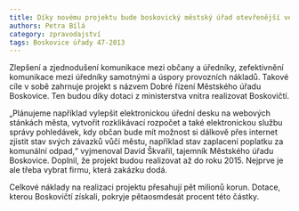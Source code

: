 ```yaml
---
title: Díky novému projektu bude boskovický městský úřad otevřenější veřejnosti
authors: Petra Bílá
category: zpravodajství
tags: Boskovice úřady 47-2013
---
```


Zlepšení a zjednodušení komunikace mezi občany a úředníky, zefektivnění komunikace mezi úředníky samotnými a úspory provozních nákladů. Takové cíle v sobě zahrnuje projekt s názvem Dobré řízení Městského úřadu Boskovice. Ten budou díky dotaci z ministerstva vnitra realizovat Boskovičtí.

„Plánujeme například vylepšit elektronickou úřední desku na webových stánkách města, vytvořit rozklikávací rozpočet a také elektronickou službu správy pohledávek, kdy občan bude mít možnost si dálkově přes internet zjistit stav svých závazků vůči městu, například stav zaplacení poplatku za komunální odpad,“ vyjmenoval David Škvařil, tajemník Městského úřadu Boskovice. Doplnil, že projekt budou realizovat až do roku 2015. Nejprve je ale třeba vybrat firmu, která zakázku dodá.

Celkové náklady na realizaci projektu přesahují pět milionů korun. Dotace, kterou Boskovičtí získali, pokryje pětaosmdesát procent této částky.
